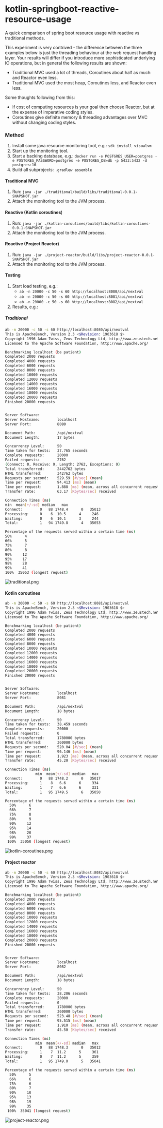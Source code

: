# kotlin-springboot-reactive-resource-usage

A quick comparison of spring boot resource usage with reactive vs traditional methods.

This experiment is very contrived - the difference between the three examples below is just
the threading behaviour at the web request handling layer. Your results will differ if you 
introduce more sophisticated underlying IO operations, but in general the following results are shown:

- Traditional MVC used a lot of threads, Coroutines about half as much and Reactor even less.
- Traditional MVC used the most heap, Coroutines less, and Reactor even less.

Some thoughts following from this:

- If cost of computing resources is your goal then choose Reactor, but at the expense of imperative coding styles.
- Coroutines give definite memory & threading advantages over MVC without changing coding styles.

### Method

1. Install some java resource monitoring tool, e.g.: `sdk install visualvm`
2. Start up the monitoring tool.
3. Start a backing database, e.g.: `docker run -e POSTGRES_USER=postgres -e POSTGRES_PASSWORD=postgres -e POSTGRES_DB=db -p 5432:5432 -d postgres:16`
4. Build all subprojects: `.gradlew assemble`

#### Traditional MVC

1. Run: `java -jar ./traditional/build/libs/traditional-0.0.1-SNAPSHOT.jar`
2. Attach the monitoring tool to the JVM process.

#### Reactive (Kotlin coroutines)

1. Run: `java -jar ./kotlin-coroutines/build/libs/kotlin-coroutines-0.0.1-SNAPSHOT.jar`
2. Attach the monitoring tool to the JVM process.

#### Reactive (Project Reactor)

1. Run: `java -jar ./project-reactor/build/libs/project-reactor-0.0.1-SNAPSHOT.jar`
2. Attach the monitoring tool to the JVM process.

#### Testing

1. Start load testing, e.g.: 
   - `ab -n 20000 -c 50 -s 60 http://localhost:8080/api/nextval`
   - `ab -n 20000 -c 50 -s 60 http://localhost:8081/api/nextval`
   - `ab -n 20000 -c 50 -s 60 http://localhost:8082/api/nextval`
2. Results, e.g.:


##### Traditional

```bash
ab -n 20000 -c 50 -s 60 http://localhost:8080/api/nextval
This is ApacheBench, Version 2.3 <$Revision: 1903618 $>
Copyright 1996 Adam Twiss, Zeus Technology Ltd, http://www.zeustech.net/
Licensed to The Apache Software Foundation, http://www.apache.org/

Benchmarking localhost (be patient)
Completed 2000 requests
Completed 4000 requests
Completed 6000 requests
Completed 8000 requests
Completed 10000 requests
Completed 12000 requests
Completed 14000 requests
Completed 16000 requests
Completed 18000 requests
Completed 20000 requests
Finished 20000 requests


Server Software:        
Server Hostname:        localhost
Server Port:            8080

Document Path:          /api/nextval
Document Length:        17 bytes

Concurrency Level:      50
Time taken for tests:   37.765 seconds
Complete requests:      20000
Failed requests:        2762
(Connect: 0, Receive: 0, Length: 2762, Exceptions: 0)
Total transferred:      2442762 bytes
HTML transferred:       342762 bytes
Requests per second:    529.59 [#/sec] (mean)
Time per request:       94.413 [ms] (mean)
Time per request:       1.888 [ms] (mean, across all concurrent requests)
Transfer rate:          63.17 [Kbytes/sec] received

Connection Times (ms)
min  mean[+/-sd] median   max
Connect:        0   88 1748.4      0   35013
Processing:     0    6  10.5      4     246
Waiting:        0    6  10.1      3     244
Total:          1   94 1749.8      4   35053

Percentage of the requests served within a certain time (ms)
50%      4
66%      5
75%      7
80%      8
90%     12
95%     17
98%     28
99%     41
100%  35053 (longest request)
```
![traditional.png](traditional.png)

#### Kotlin coroutines

```bash
ab -n 20000 -c 50 -s 60 http://localhost:8081/api/nextval
This is ApacheBench, Version 2.3 <$Revision: 1903618 $>
Copyright 1996 Adam Twiss, Zeus Technology Ltd, http://www.zeustech.net/
Licensed to The Apache Software Foundation, http://www.apache.org/

Benchmarking localhost (be patient)
Completed 2000 requests
Completed 4000 requests
Completed 6000 requests
Completed 8000 requests
Completed 10000 requests
Completed 12000 requests
Completed 14000 requests
Completed 16000 requests
Completed 18000 requests
Completed 20000 requests
Finished 20000 requests


Server Software:        
Server Hostname:        localhost
Server Port:            8081

Document Path:          /api/nextval
Document Length:        18 bytes

Concurrency Level:      50
Time taken for tests:   38.459 seconds
Complete requests:      20000
Failed requests:        0
Total transferred:      1780000 bytes
HTML transferred:       360000 bytes
Requests per second:    520.04 [#/sec] (mean)
Time per request:       96.146 [ms] (mean)
Time per request:       1.923 [ms] (mean, across all concurrent requests)
Transfer rate:          45.20 [Kbytes/sec] received

Connection Times (ms)
              min  mean[+/-sd] median   max
Connect:        0   88 1748.2      0   35017
Processing:     1    8   6.6      6     334
Waiting:        1    7   6.6      6     331
Total:          1   95 1749.5      6   35050

Percentage of the requests served within a certain time (ms)
  50%      6
  66%      7
  75%      8
  80%      9
  90%     12
  95%     14
  98%     20
  99%     37
 100%  35050 (longest request)
```

![kotlin-coroutines.png](kotlin-coroutines.png)

#### Project reactor

```bash
ab -n 20000 -c 50 -s 60 http://localhost:8082/api/nextval
This is ApacheBench, Version 2.3 <$Revision: 1903618 $>
Copyright 1996 Adam Twiss, Zeus Technology Ltd, http://www.zeustech.net/
Licensed to The Apache Software Foundation, http://www.apache.org/

Benchmarking localhost (be patient)
Completed 2000 requests
Completed 4000 requests
Completed 6000 requests
Completed 8000 requests
Completed 10000 requests
Completed 12000 requests
Completed 14000 requests
Completed 16000 requests
Completed 18000 requests
Completed 20000 requests
Finished 20000 requests


Server Software:        
Server Hostname:        localhost
Server Port:            8082

Document Path:          /api/nextval
Document Length:        18 bytes

Concurrency Level:      50
Time taken for tests:   38.206 seconds
Complete requests:      20000
Failed requests:        0
Total transferred:      1780000 bytes
HTML transferred:       360000 bytes
Requests per second:    523.48 [#/sec] (mean)
Time per request:       95.515 [ms] (mean)
Time per request:       1.910 [ms] (mean, across all concurrent requests)
Transfer rate:          45.50 [Kbytes/sec] received

Connection Times (ms)
              min  mean[+/-sd] median   max
Connect:        0   88 1748.3      0   35012
Processing:     1    7  11.2      5     361
Waiting:        0    7  11.2      5     359
Total:          1   95 1749.0      5   35041

Percentage of the requests served within a certain time (ms)
  50%      5
  66%      6
  75%      6
  80%      7
  90%     10
  95%     13
  98%     19
  99%     35
 100%  35041 (longest request)
```

![project-reactor.png](project-reactor.png)
